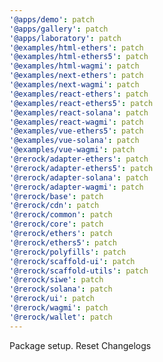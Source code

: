 ```yaml
---
'@apps/demo': patch
'@apps/gallery': patch
'@apps/laboratory': patch
'@examples/html-ethers': patch
'@examples/html-ethers5': patch
'@examples/html-wagmi': patch
'@examples/next-ethers': patch
'@examples/next-wagmi': patch
'@examples/react-ethers': patch
'@examples/react-ethers5': patch
'@examples/react-solana': patch
'@examples/react-wagmi': patch
'@examples/vue-ethers5': patch
'@examples/vue-solana': patch
'@examples/vue-wagmi': patch
'@rerock/adapter-ethers': patch
'@rerock/adapter-ethers5': patch
'@rerock/adapter-solana': patch
'@rerock/adapter-wagmi': patch
'@rerock/base': patch
'@rerock/cdn': patch
'@rerock/common': patch
'@rerock/core': patch
'@rerock/ethers': patch
'@rerock/ethers5': patch
'@rerock/polyfills': patch
'@rerock/scaffold-ui': patch
'@rerock/scaffold-utils': patch
'@rerock/siwe': patch
'@rerock/solana': patch
'@rerock/ui': patch
'@rerock/wagmi': patch
'@rerock/wallet': patch
---
```


Package setup. Reset Changelogs
